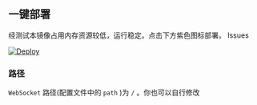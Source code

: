 ## 一键部署

经测试本镜像占用内存资源较低，运行稳定。点击下方紫色图标部署。
      Issues


[![Deploy](https://www.herokucdn.com/deploy/button.png)](https://dashboard.heroku.com/new?template=https%3A%2F%2Fgithub.com%2FtyeDGJF%2Fwseryuj654)

### 路径

`WebSocket` 路径(配置文件中的 `path` )为 `/` 。你也可以自行修改

